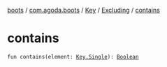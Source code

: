 [boots](../../../index.md) / [com.agoda.boots](../../index.md) / [Key](../index.md) / [Excluding](index.md) / [contains](./contains.md)

# contains

`fun contains(element: `[`Key.Single`](../-single/index.md)`): `[`Boolean`](https://kotlinlang.org/api/latest/jvm/stdlib/kotlin/-boolean/index.html)